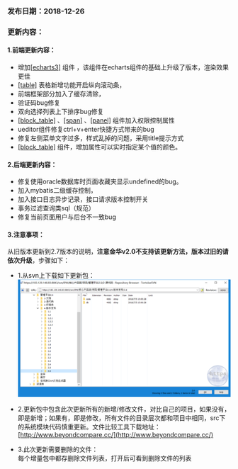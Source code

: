 ### 发布日期：2018-12-26

### 更新内容：

#### 1.前端更新内容：
  * 增加[[echarts3]](/ji-ben-biao-dan-kong-jian/echarts3biao-qian-ff08-tu-biao-ff09-3010-2-7.md)
组件
，该组件在echarts组件的基础上升级了版本，渲染效果更佳
  * [[table]](/ji-ben-biao-dan-kong-jian/tablebiao-qian-3010-zhu-3011.md)
表格新增功能开启纵向滚动条，
  * 前端框架部分加入了缓存清除，
  * 验证码bug修复
  * 双向选择列表上下排序bug修复
  * [[block_table]](/ji-ben-biao-dan-kong-jian/blocktable.md)
、[[span]](/ji-ben-biao-dan-kong-jian/spanbiao-qian.md)
、[[panel]](/ji-ben-biao-dan-kong-jian/panelbiao-qian.md)
组件加入权限控制属性
  * ueditor组件修复ctrl+v+enter快捷方式带来的bug
  * 修复左侧菜单文字过多，样式乱掉的问题，采用title提示方式
  * [[block_table]](/ji-ben-biao-dan-kong-jian/blocktable.md)
组件，增加属性可以实时指定某个值的颜色。


#### 2.后端更新内容：
  * 修复使用oracle数据库时页面收藏夹显示undefined的bug。
  * 加入mybatis二级缓存控制，
  * 加入接口日志异步记录，接口请求版本控制开关
  * 事务过滤查询类sql（规范）
  * 修复当前页面用户与后台不一致bug



#### 3.注意事项：
 从旧版本更新到2.7版本的说明，**注意金华v2.0不支持该更新方法，版本过旧的请依次升级**，步骤如下：
* 1.从svn上下载如下更新包：  
![](/assets/V2.6_1.png)
* 2.更新包中包含此次更新所有的新增/修改文件，对比自己的项目，如果没有，即是新增；如果有，即是修改，所有文件的目录层次都和项目中相同，src下的系统模块代码慎重更新。文件比较工具下载地址：[http://www.beyondcompare.cc/](http://www.beyondcompare.cc/)

* 3.此次更新需要删除的文件：  
  每个增量包中都存删除文件列表，打开后可看到删除文件的列表


